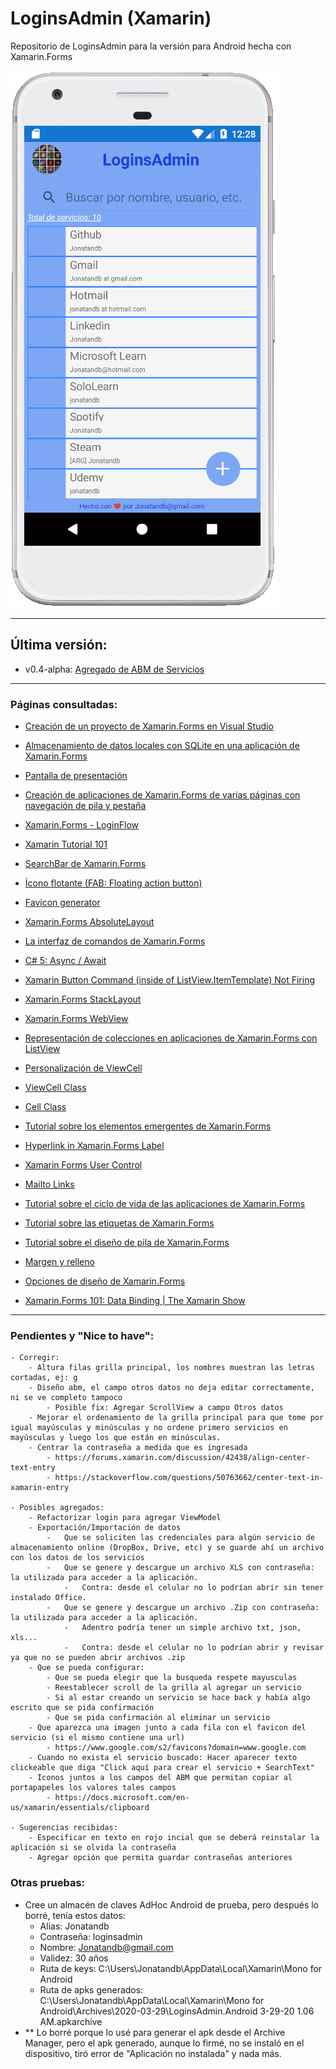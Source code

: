 # LoginsAdmin (Xamarin)


Repositorio de LoginsAdmin para la versión para Android hecha con Xamarin.Forms

<img src="Screenshot_V0.4.png" alt="LoginsAdmin | Administrador de credenciales - Hecho con ❤ por Jonatandb! (Versión C#/Xamarin.Forms - Android)"/>

---

## Última versión:
- v0.4-alpha: <a href="https://github.com/Jonatandb/LoginsAdmin-Xamarin-/releases/tag/v0.4-alpha">Agregado de ABM de Servicios</a>

---	


### Páginas consultadas:

 - <a href="https://docs.microsoft.com/es-es/learn/modules/create-a-mobile-app-with-xamarin-forms/2-create-a-xf-project-in-vs" target="_blank">Creación de un proyecto de Xamarin.Forms en Visual Studio</a>

 - <a href="https://docs.microsoft.com/es-es/learn/modules/store-local-data-with-sqlite/" target="_blank">Almacenamiento de datos locales con SQLite en una aplicación de Xamarin.Forms</a>

 - <a href="https://docs.microsoft.com/es-es/xamarin/android/user-interface/splash-screen" target="_blank">Pantalla de presentación</a>
 
 - <a href="https://docs.microsoft.com/es-es/learn/modules/create-multi-page-xamarin-forms-apps-with-stack-and-tab-navigation/" target="_blank">Creación de aplicaciones de Xamarin.Forms de varias páginas con navegación de pila y pestaña</a>
 
 - <a href="https://docs.microsoft.com/es-es/samples/xamarin/xamarin-forms-samples/navigation-loginflow/" target="_blank">Xamarin.Forms - LoginFlow</a>

 - <a href="https://channel9.msdn.com/Series/Xamarin-101" target="_blank">Xamarin Tutorial 101</a>

 - <a href="https://docs.microsoft.com/es-es/xamarin/xamarin-forms/user-interface/searchbar" target="_blank">SearchBar de Xamarin.Forms</a>

 - <a href="https://stackoverflow.com/questions/54517874/how-to-make-a-floating-action-button-in-xamarin-forms" target="_blank">Ícono flotante (FAB: Floating action button)</a>

 - <a href="https://favicon.io/favicon-generator/" target="_blank">Favicon generator</a>

 - <a href="https://docs.microsoft.com/es-es/xamarin/xamarin-forms/user-interface/layouts/absolute-layout" target="_blank">Xamarin.Forms AbsoluteLayout</a>

 - <a href="https://docs.microsoft.com/es-es/xamarin/xamarin-forms/app-fundamentals/data-binding/commanding#using-command-parameters" target="_blank">La interfaz de comandos de Xamarin.Forms</a>

 - <a href="https://geeks.ms/etomas/2011/09/17/c-5-async-await/" target="_blank">C# 5: Async / Await</a>

 - <a href="https://stackoverflow.com/questions/46332349/xamarin-button-command-inside-of-listview-itemtemplate-not-firing" target="_blank">Xamarin Button Command (inside of ListView.ItemTemplate) Not Firing</a>

 - <a href="https://docs.microsoft.com/es-es/xamarin/xamarin-forms/user-interface/layouts/stack-layout">Xamarin.Forms StackLayout</a>
 
 - <a href="https://docs.microsoft.com/es-es/xamarin/xamarin-forms/user-interface/webview?tabs=windows">Xamarin.Forms WebView</a>
 
 - <a href="https://docs.microsoft.com/es-es/learn/modules/display-collections-in-xamarin-forms-apps-with-listview/">Representación de colecciones en aplicaciones de Xamarin.Forms con ListView</a>
 
 - <a href="https://docs.microsoft.com/es-es/xamarin/xamarin-forms/app-fundamentals/custom-renderer/viewcell">Personalización de ViewCell</a>
 
 - <a href="https://docs.microsoft.com/en-us/dotnet/api/xamarin.forms.viewcell?view=xamarin-forms">ViewCell Class</a>
 
 - <a href="https://docs.microsoft.com/en-us/dotnet/api/xamarin.forms.cell?view=xamarin-forms">Cell Class</a>

 - <a href="https://docs.microsoft.com/es-es/xamarin/get-started/tutorials/pop-ups/?tabs=vswin">Tutorial sobre los elementos emergentes de Xamarin.Forms</a>

 - <a href="https://xamarinhelp.com/hyperlink-in-xamarin-forms-label/" target="_blank">Hyperlink in Xamarin.Forms Label</a>

 - <a href="https://xamarinhelp.com/xamarin-forms-user-control/" target="_blank">Xamarin Forms User Control</a>

 - <a href="https://css-tricks.com/snippets/html/mailto-links/" target="_blank">Mailto Links</a>

 - <a href="https://docs.microsoft.com/es-es/xamarin/get-started/tutorials/app-lifecycle/?tabs=vswin" target="_blank">Tutorial sobre el ciclo de vida de las aplicaciones de Xamarin.Forms</a>

 - <a href="https://docs.microsoft.com/es-es/xamarin/get-started/tutorials/label/?tabs=vswin">Tutorial sobre las etiquetas de Xamarin.Forms</a>

 - <a href="https://docs.microsoft.com/es-es/xamarin/get-started/tutorials/stacklayout/?tabs=vswin">Tutorial sobre el diseño de pila de Xamarin.Forms</a>

 - <a href="https://docs.microsoft.com/es-es/xamarin/xamarin-forms/user-interface/layouts/margin-and-padding">Margen y relleno</a>

 - <a href="https://docs.microsoft.com/es-es/xamarin/xamarin-forms/user-interface/layouts/layout-options">Opciones de diseño de Xamarin.Forms</a>

 - <a href="https://www.youtube.com/watch?v=pr03CYqhFr4&list=PLM75ZaNQS_FaEPpqVjfQdnFaSR1EWCeNZ&index=2&t=0s">Xamarin.Forms 101: Data Binding | The Xamarin Show</a>

---	


### Pendientes y "Nice to have":

    - Corregir:
        - Altura filas grilla principal, los nombres muestran las letras cortadas, ej: g
        - Diseño abm, el campo otros datos no deja editar correctamente, ni se ve completo tampoco
            - Posible fix: Agregar ScrollView a campo Otros datos
        - Mejorar el ordenamiento de la grilla principal para que tome por igual mayúsculas y minúsculas y no ordene primero servicios en mayúsculas y luego los que están en minúsculas.
        - Centrar la contraseña a medida que es ingresada
            - https://forums.xamarin.com/discussion/42438/align-center-text-entry
            - https://stackoverflow.com/questions/50763662/center-text-in-xamarin-entry

    - Posibles agregados:
        - Refactorizar login para agregar ViewModel
	    - Exportación/Importación de datos
            -   Que se soliciten las credenciales para algún servicio de almacenamiento online (DropBox, Drive, etc) y se guarde ahí un archivo con los datos de los servicios
            -   Que se genere y descargue un archivo XLS con contraseña: la utilizada para acceder a la aplicación.
                -   Contra: desde el celular no lo podrían abrir sin tener instalado Office.
            -   Que se genere y descargue un archivo .Zip con contraseña: la utilizada para acceder a la aplicación.
                -   Adentro podría tener un simple archivo txt, json, xls...
                -   Contra: desde el celular no lo podrían abrir y revisar ya que no se pueden abrir archivos .zip
	    - Que se pueda configurar:
            - Que se pueda elegir que la busqueda respete mayusculas
		    - Reestablecer scroll de la grilla al agregar un servicio
		    - Si al estar creando un servicio se hace back y había algo escrito que se pida confirmación
		    - Que se pida confirmación al eliminar un servicio
	    - Que aparezca una imagen junto a cada fila con el favicon del servicio (si el mismo contiene una url)
            - https://www.google.com/s2/favicons?domain=www.google.com
	    - Cuando no exista el servicio buscado: Hacer aparecer texto clickeable que diga "Click aquí para crear el servicio + SearchText"
	    - Iconos juntos a los campos del ABM que permitan copiar al portapapeles los valores tales campos
		    - https://docs.microsoft.com/en-us/xamarin/essentials/clipboard

    - Sugerencias recibidas:
        - Especificar en texto en rojo incial que se deberá reinstalar la aplicación si se olvida la contraseña
        - Agregar opción que permita guardar contraseñas anteriores

### Otras pruebas:
- Cree un almacén de claves AdHoc Android de prueba, pero después lo borré, tenía estos datos:
  - Alias:		Jonatandb
  - Contraseña:	loginsadmin
  - Nombre:		Jonatandb@gmail.com
  - Validez:	30 años
   - Ruta de keys:	C:\Users\Jonatandb\AppData\Local\Xamarin\Mono for Android
   - Ruta de apks generados: C:\Users\Jonatandb\AppData\Local\Xamarin\Mono for Android\Archives\2020-03-29\LoginsAdmin.Android 3-29-20 1.06 AM.apkarchive
- ** Lo borré porque lo usé para generar el apk desde el Archive Manager, pero el apk generado, aunque lo firmé, no se instaló en el dispositivo, tiró error de "Aplicación no instalada" y nada más.
